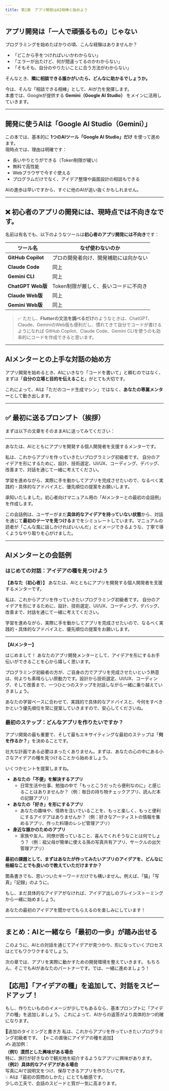 ```yaml
---
title: 第1章　アプリ開発はAI相棒と始めよう
---
```


## アプリ開発は「一人で頑張るもの」じゃない

プログラミングを始めたばかりの頃、こんな経験はありませんか？

- 「どこから手をつければいいかわからない」
- 「エラーが出たけど、何が間違ってるのかわからない」
- 「そもそも、自分のやりたいことに合う方法がわからない」

そんなとき、**隣に相談できる誰かがいたら、どんなに助かるでしょうか。**

今は、そんな「相談できる相棒」として、AIが力を発揮します。  
本書では、Googleが提供する **Gemini（Google AI Studio）** をメインに活用していきます。

---

## 開発に使うAIは「Google AI Studio（Gemini）」

この本では、基本的に **1つのAIツール「Google AI Studio」だけ** を使って進めます。  
現時点では、理由は明確です：

- 長いやりとりができる（Token制限が緩い）
- 無料で高性能
- Webブラウザで今すぐ使える
- プログラムだけでなく、アイデア整理や画面設計の相談もできる

AIの進歩は早いですから、すぐに他のAIが追い抜くかもしれません。

---

## ❌ 初心者のアプリの開発には、現時点では不向きなです。

名前は有名でも、以下のようなツールは**初心者のアプリ開発には不向き**です：

| ツール名 | なぜ使わないのか |
|----------|----------------|
| **GitHub Copilot** |プロの開発者向け、開発補助には向かない |
| **Claude Code** | 同上 |
| **Gemini CLI** | 同上 |
| **ChatGPT Web版**| Token制限が厳しく、長いコードに不向き |
| **Claude Web版** | 同上 |
| **Gemini Web版**  | 同上 |


> ✅ ただし、**Flutterの文法を調べるだけ**のようなときは、ChatGPT、Claude、GeminiのWeb版も便利だし、慣れてきて自分でコードが書けるようになれば GitHub Copilot、Claude Code、Gemini CLIを使うのも効率的にコードを作成できると思います。

---

## AIメンターとの上手な対話の始め方

アプリ開発を始めるとき、AIにいきなり「コードを書いて」と頼むのではなく、まずは「**自分の立場と目的を伝えること**」がとても大切です。

これによって、AIは「ただのコード生成マシン」ではなく、**あなたの専属メンター**として動き出します。

---

## ✅ 最初に送るプロンプト（挨拶）

まずは以下の文章をそのままAIに送ってみてください：

---
あなたは、AIとともにアプリを開発する個人開発者を支援するメンターです。

私は、これからアプリを作っていきたいプログラミング初級者です。
自分のアイデアを形にするために、設計、技術選定、UI/UX、コーディング、デバッグ、改善まで、対話を通じて一緒に考えてください。

学習を進めながら、実際に手を動かしてアプリを完成させたいので、なるべく実践的・具体的なアドバイスと、優先順位の提案をお願いします。


承知いたしました。初心者向けマニュアル用の「AIメンターとの最初の会話例」を作成します。

この会話例は、ユーザーがまだ**具体的なアイデアを持っていない状態**から、対話を通じて**最初のテーマを見つける**までをシミュレートしています。マニュアルの読者が「こんな風に話しかければいいんだ」とイメージできるような、丁寧で導くようなやり取りを心がけました。

---

## AIメンターとの会話例

### はじめての対話：アイデアの種を見つけよう

**【あなた（初心者）】**
あなたは、AIとともにアプリを開発する個人開発者を支援するメンターです。

私は、これからアプリを作っていきたいプログラミング初級者です。
自分のアイデアを形にするために、設計、技術選定、UI/UX、コーディング、デバッグ、改善まで、対話を通じて一緒に考えてください。

学習を進めながら、実際に手を動かしてアプリを完成させたいので、なるべく実践的・具体的なアドバイスと、優先順位の提案をお願いします。

---
**【AIメンター】**

はじめまして！ あなたのアプリ開発メンターとして、アイデアを形にするお手伝いができることを心から嬉しく思います。

プログラミング初級者の方が、ご自身の力でアプリを完成させたいという熱意は、何よりも素晴らしい原動力です。設計から技術選定、UI/UX、コーディング、そして改善まで、一つひとつのステップを対話しながら一緒に乗り越えていきましょう。

あなたの学習ペースに合わせて、実践的で具体的なアドバイスと、今何をすべきかという優先順位を常に提案していきますので、安心してくださいね。

### **最初のステップ：どんなアプリを作りたいですか？**

アプリ開発の最も重要で、そして最もエキサイティングな最初のステップは「**何を作るか？**」を決めることです。

壮大な計画である必要はまったくありません。まずは、あなたの心の中にある小さなアイデアの種を見つけることから始めましょう。

いくつかヒントを提案しますね。

*   **あなたの「不便」を解決するアプリ**
    *   日常生活や仕事、勉強の中で「もっとこうだったら便利なのに」と感じることはありませんか？（例：毎日の持ち物チェックアプリ、読んだ本の記録アプリ）
*   **あなたの「好き」を形にするアプリ**
    *   あなたの趣味や、情熱を注いでいることを、もっと楽しく、もっと便利にするアイデアはありませんか？（例：好きなアーティストの情報を集めるアプリ、作った料理のレシピ管理アプリ）
*   **身近な誰かのためのアプリ**
    *   家族や友人、同僚が困っていること、喜んでくれそうなことは何でしょう？（例：祖父母が簡単に使える孫の写真共有アプリ、サークルの出欠管理アプリ）

**最初の課題として、まずはあなたが作ってみたいアプリのアイデアを、どんなに些細なことでも良いので教えていただけますか？**

箇条書きでも、思いついたキーワードだけでも構いません。例えば、「猫」「写真」「記録」のように。

もし、まだ具体的なアイデアがなければ、アイデア出しのブレインストーミングから一緒に始めましょう。

あなたの最初のアイデアを聞かせてもらえるのを楽しみにしています！

---

## まとめ：AIと一緒なら「最初の一歩」が踏み出せる
このように、AIとの対話を通じてアイデアが見つかり、形になっていくプロセスはとてもワクワクするでしょう。

次の章では、アプリを実際に動かすための開発環境を整えていきます。
もちろん、そこでもAIがあなたのパートナーです。では、一緒に進めましょう！

## 【応用】「アイデアの種」を追加して、対話をスピードアップ！
もし、作りたいもののイメージが少しでもあるなら、基本プロンプトに「アイデアの種」を追加しましょう。
これによって、AIからの返答がより具体的かつ的確になります。

📍追加のタイミングと書き方
私は、これからアプリを作っていきたいプログラミング初級者です。
【←この直後にアイデアの種を追加】  
✍️ 追加例：  
**（例1）漠然とした興味がある場合**  
特に、旅行が好きなので観光地を紹介するようなアプリに興味があります。  
**（例2）具体的なアイデアがある場合**  
写真にAIで説明文をつけ、保存できるアプリを作りたいです。  
💡 AIは「最初の質問のしかた」にとても敏感です。  
少しの工夫で、会話のスピードと質が一気に高まります。

